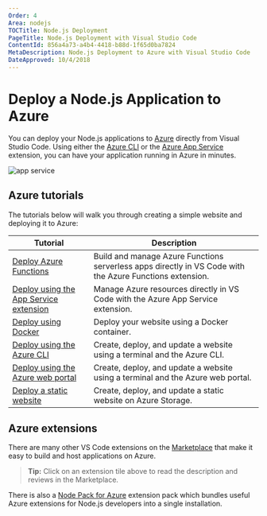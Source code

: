 ```yaml
---
Order: 4
Area: nodejs
TOCTitle: Node.js Deployment
PageTitle: Node.js Deployment with Visual Studio Code
ContentId: 856a4a73-a4b4-4418-b88d-1f65d0ba7824
MetaDescription: Node.js Deployment to Azure with Visual Studio Code
DateApproved: 10/4/2018
---
```

# Deploy a Node.js Application to Azure

You can deploy your Node.js applications to [Azure](https://azure.microsoft.com) directly from Visual Studio Code. Using either the [Azure CLI](https://docs.microsoft.com/cli/azure/overview?view=azure-cli-latest) or the [Azure App Service](https://marketplace.visualstudio.com/items?itemName=ms-azuretools.vscode-azureappservice) extension, you can have your application running in Azure in minutes.

![app service](images/nodejs-deployment/azure-app-service-tools.png)

## Azure tutorials

The tutorials below will walk you through creating a simple website and deploying it to Azure:

Tutorial | Description
--- | ---
[Deploy Azure Functions](/tutorials/functions-extension/getting-started) | Build and manage Azure Functions serverless apps directly in VS Code with the Azure Functions extension.
[Deploy using the App Service extension](/tutorials/app-service-extension/getting-started) | Manage Azure resources directly in VS Code with the Azure App Service extension.
[Deploy using Docker](/tutorials/docker-extension/getting-started) | Deploy your website using a Docker container.
[Deploy using the Azure CLI](/tutorials/nodejs-deployment/getting-started) | Create, deploy, and update a website using a terminal and the Azure CLI.
[Deploy using the Azure web portal](/tutorials/nodejs-deployment-ui/getting-started) | Create, deploy, and update a website using a terminal and the Azure web portal.
[Deploy a static website](/tutorials/static-website/getting-started) | Create, deploy, and update a static website on Azure Storage.

## Azure extensions

There are many other VS Code extensions on the [Marketplace](https://marketplace.visualstudio.com/search?term=azure&target=VSCode&category=All%20categories&sortBy=Relevance) that make it easy to build and host applications on Azure.

<div class="marketplace-extensions-azure-curated-short"></div>

> **Tip:** Click on an extension tile above to read the description and reviews in the Marketplace.

There is also a [Node Pack for Azure](https://marketplace.visualstudio.com/items?itemName=ms-vscode.vscode-node-azure-pack) extension pack which bundles useful Azure extensions for Node.js developers into a single installation.
